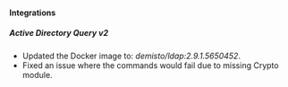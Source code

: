 
#### Integrations

##### Active Directory Query v2

- Updated the Docker image to: *demisto/ldap:2.9.1.5650452*.
- Fixed an issue where the commands would fail due to missing Crypto module.
